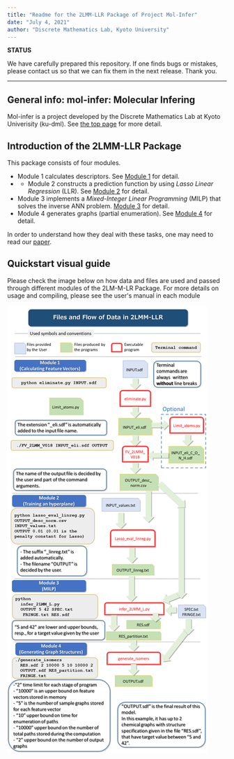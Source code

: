 ```yaml
---
title: "Readme for the 2LMM-LLR Package of Project Mol-Infer"
date: "July 4, 2021"
author: "Discrete Mathematics Lab, Kyoto University"
---
```


**STATUS**

We have carefully prepared this repository. If one finds bugs or mistakes, please contact us so that we can fix them
in the next release. Thank you.

---

## General info: mol-infer: Molecular Infering

Mol-infer is a project developed by the Discrete Mathematics Lab at Kyoto Univerisity (ku-dml). See [the top page](https://github.com/ku-dml/mol-infer) for more detail.

## Introduction of the 2LMM-LLR Package

This package consists of four modules.

+ Module 1 calculates descriptors. See [Module 1](Module_1/) for detail. 
+ + Module 2 constructs a prediction function by using *Lasso Linear Regression* (LLR). See [Module 2](Module_2/) for detail.
+ Module 3 implements a *Mixed-Integer Linear Programming* (MILP) that solves the inverse ANN problem.
[Module 3](Module_3/) for detail.
+ Module 4 generates graphs (partial enumeration). See [Module 4](Module_4/) for detail.

In order to understand how they deal with these tasks, one may need to read our [paper](TBA).

## Quickstart visual guide

Please check the image below on how data and files are used and passed through different modules
of the 2LM-M-LR Package.
For more details on usage and compiling, please see the user's manual in each module

![Data flow illustration](/2LMM-LLR/doc/2LMM-LLR_flow.PNG)
